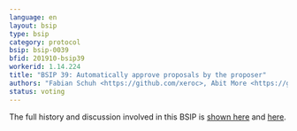 ```yaml
---
language: en
layout: bsip
type: bsip
category: protocol
bsip: bsip-0039
bfid: 201910-bsip39
workerid: 1.14.224
title: "BSIP 39: Automatically approve proposals by the proposer"
authors: "Fabian Schuh <https://github.com/xeroc>, Abit More <https://github.com/abitmore>"
status: voting
---
```


The full history and discussion involved in this BSIP is
[shown here](https://github.com/bitshares/bitshares-core/issues/138) and
[here](https://github.com/bitshares/bsips/issues/71).
